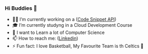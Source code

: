 ### Hi Buddies 👋

- 👨‍💻 I’m currently working on a ([Code Snippet API](https://github.com/saliougaye/CodeAPI))
- 🎓 I’m currently studyng in a Cloud Development Course
- 🚀 I want to Learn a lot of Computer Science
- 📫 How to reach me: ([Linkedin](https://www.linkedin.com/in/saliou-gaye-937a23188/))
- ⚡ Fun fact: I love Basketball, My Favourite Team is th Celtics 🏀
